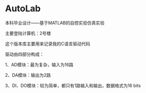 AutoLab
=======

本科毕业设计——基于MATLAB的自控实验仿真实验

主要登陆计算机：2号楼

这个版本库主要用来记录我的C语言驱动代码

驱动由四部分构成：

1、AD模块：最为复杂，输入为16路

2、DA模块：输出为2路

3、DI、DO模块：较为简单，都只有1路输入和输出，数据格式为16 bits
